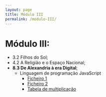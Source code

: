 ```yaml
---
layout: page
title: Módulo III
permalink: /modulo-III/
---
```

# Módulo III:
  - 3.2 Filhos do Sol;
  - 4.2 A Religião e o Espaço Nacional;
  - **8.3 De Alexandria à era Digital**;
     + Linguagem de programação JavaScript 
        - [Ficheiro 1]({{site.baseurl}}/assets/file1.html)
        - [Ficheiro 2]({{site.baseurl}}/assets/file2.html)
        - [Tabela de multiplicação]({{site.baseurl}}/assets/primeiro_P.html)
